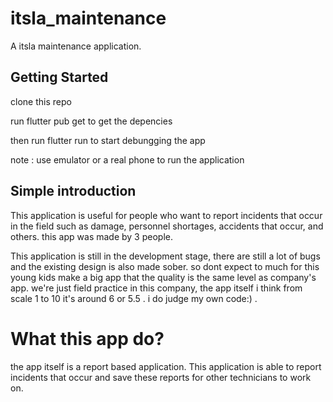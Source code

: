 # itsla_maintenance

A itsla maintenance application.

## Getting Started

clone this repo

run flutter pub get to get the depencies

then run flutter run to start debungging the app

note : use emulator or a real phone to run the application

## Simple introduction

This application is useful for people who want to report incidents that occur in the field such as damage, personnel shortages, accidents that occur, and others. this app was made by 3 people.

This application is still in the development stage, there are still a lot of bugs and the existing design is also made sober. so dont expect to much for this young kids make a big app that the quality is the same level as company's app. we're just field practice in this company, the app itself i think from scale 1 to 10 it's around 6 or 5.5 . i do judge my own code:) . 


# What this app do?

the app itself is a report based application. This application is able to report incidents that occur and save these reports for other technicians to work on. 


